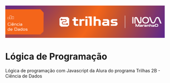 ![Banner do projeto](Desafio_1/img/banner.png)

# Lógica de Programação

Lógica de programação com Javascript da Alura do programa Trilhas 2B - Ciência de Dados
